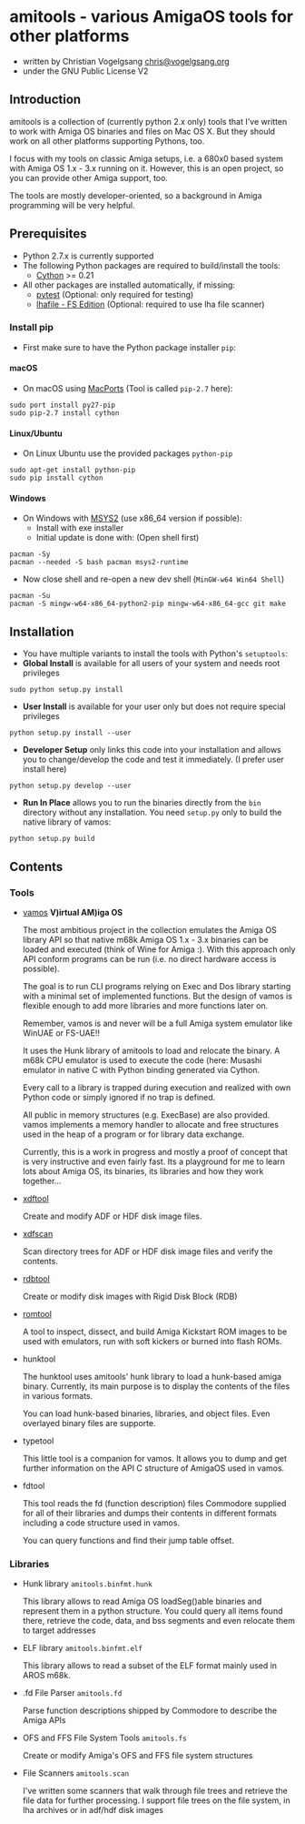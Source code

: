 # amitools - various AmigaOS tools for other platforms

 - written by Christian Vogelgsang <chris@vogelgsang.org>
 - under the GNU Public License V2

## Introduction

amitools is a collection of (currently python 2.x only) tools that I've
written to work with Amiga OS binaries and files on Mac OS X. But they
should work on all other platforms supporting Pythons, too.

I focus with my tools on classic Amiga setups, i.e. a 680x0 based system with
Amiga OS 1.x - 3.x running on it. However, this is an open project, so you can
provide other Amiga support, too.

The tools are mostly developer-oriented, so a background in Amiga programming
will be very helpful.

## Prerequisites

 - Python 2.7.x is currently supported
 - The following Python packages are required to build/install the tools:
   - [Cython][1] >= 0.21
 - All other packages are installed automatically, if missing:
   - [pytest][2] (Optional: only required for testing)
   - [lhafile - FS Edition][3] (Optional: required to use lha file scanner)

### Install pip

 - First make sure to have the Python package installer ```pip```:

#### macOS

 - On macOS using [MacPorts][4] (Tool is called ```pip-2.7``` here):
```
sudo port install py27-pip
sudo pip-2.7 install cython
```

#### Linux/Ubuntu

 - On Linux Ubuntu use the provided packages ```python-pip```
  ```
sudo apt-get install python-pip
sudo pip install cython
```

#### Windows

 - On Windows with [MSYS2][5] (use x86_64 version if possible):
   - Install with exe installer
   - Initial update is done with: (Open shell first)
```
pacman -Sy
pacman --needed -S bash pacman msys2-runtime
```
   - Now close shell and re-open a new dev shell (```MinGW-w64 Win64 Shell```)
```
pacman -Su
pacman -S mingw-w64-x86_64-python2-pip mingw-w64-x86_64-gcc git make
```

[1]: http://cython.org
[2]: http://pytest.org
[3]: https://github.com/FrodeSolheim/lhafile
[4]: https://www.macports.org
[5]: https://github.com/msys2/msys2/wiki

## Installation

 - You have multiple variants to install the tools with Python's `setuptools`:
 - **Global Install** is available for all users of your system and needs root privileges
```
sudo python setup.py install
```
 - **User Install** is available for your user only but does not require special privileges
```
python setup.py install --user
```
 - **Developer Setup** only links this code into your installation and allows
   you to change/develop the code and test it immediately. (I prefer user install here)
```
python setup.py develop --user
```
 - **Run In Place** allows you to run the binaries directly from the `bin` directory
  without any installation. You need `setup.py` only to build the native library
  of vamos:
```
python setup.py build
```

## Contents

### Tools

  - [vamos](doc/vamos.md) **V)irtual AM)iga OS**

    The most ambitious project in the collection emulates the Amiga OS library
    API so that native m68k Amiga OS 1.x - 3.x binaries can be loaded and
    executed (think of Wine for Amiga :). With this approach only API conform
    programs can be run (i.e. no direct hardware access is possible).

    The goal is to run CLI programs relying on Exec and Dos library starting
    with a minimal set of implemented functions. But the design of vamos is
    flexible enough to add more libraries and more functions later on.

    Remember, vamos is and never will be a full Amiga system emulator like
    WinUAE or FS-UAE!!

    It uses the Hunk library of amitools to load and relocate the binary. A
    m68k CPU emulator is used to execute the code (here: Musashi emulator
    in native C with Python binding generated via Cython.

    Every call to a library is trapped during execution and realized with own
    Python code or simply ignored if no trap is defined.

    All public in memory structures (e.g. ExecBase) are also provided. vamos
    implements a memory handler to allocate and free structures used in the
    heap of a program or for library data exchange.

    Currently, this is a work in progress and mostly a proof of concept that
    is very instructive and even fairly fast. Its a playground for me to learn
    lots about Amiga OS, its binaries, its libraries and how they work
    together...

  - [xdftool](doc/xdftool.txt)

    Create and modify ADF or HDF disk image files.

  - [xdfscan](doc/xdfscan.txt)

    Scan directory trees for ADF or HDF disk image files and verify the contents.

  - [rdbtool](doc/rdbtool.txt)

    Create or modify disk images with Rigid Disk Block (RDB)

  - [romtool](doc/romtool.md)

    A tool to inspect, dissect, and build Amiga Kickstart ROM images to be
    used with emulators, run with soft kickers or burned into flash ROMs.

  - hunktool

    The hunktool uses amitools' hunk library to load a hunk-based amiga
    binary. Currently, its main purpose is to display the contents of the
    files in various formats.

    You can load hunk-based binaries, libraries, and object files. Even
    overlayed binary files are supporte.

  - typetool

    This little tool is a companion for vamos. It allows you to dump and get
    further information on the API C structure of AmigaOS used in vamos.

  - fdtool

    This tool reads the fd (function description) files Commodore supplied for
    all of their libraries and dumps their contents in different formats
    including a code structure used in vamos.

    You can query functions and find their jump table offset.


### Libraries

  - Hunk library ```amitools.binfmt.hunk```

    This library allows to read Amiga OS loadSeg()able binaries and represent
    them in a python structure. You could query all items found there,
    retrieve the code, data, and bss segments and even relocate them to target
    addresses

  - ELF library ```amitools.binfmt.elf```

    This library allows to read a subset of the ELF format mainly used in
    AROS m68k.

  - .fd File Parser ```amitools.fd```

    Parse function descriptions shipped by Commodore to describe the Amiga APIs

  - OFS and FFS File System Tools ```amitools.fs```

    Create or modify Amiga's OFS and FFS file system structures

  - File Scanners ```amitools.scan```

    I've written some scanners that walk through file trees and retrieve the
    file data for further processing. I support file trees on the file system,
    in lha archives or in adf/hdf disk images


